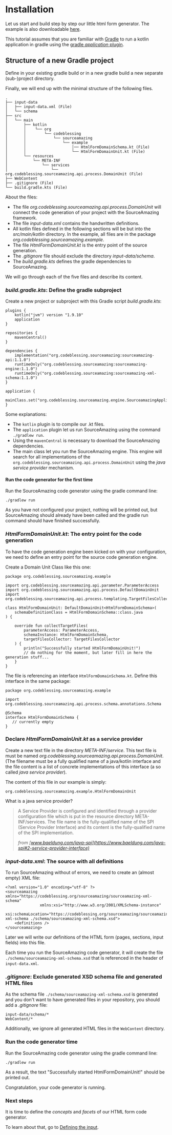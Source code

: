 # Installation

Let us start and build step by step our little html form generator.
The example is also downloadable [here](./html-form-example).

This tutorial assumes that you are familiar with [Gradle](https://gradle.org/) to run 
a kotlin application in gradle using the [gradle _application_ plugin](https://docs.gradle.org/current/userguide/application_plugin.html).

## Structure of a new Gradle project

Define in your existing gradle build or in a new gradle build a new 
separate (sub-)project directory.

Finally, we will end up with the minimal structure of the following files.

```
.
├── input-data
│   ├── input-data.xml (File)
│   └── schema
├── src
│   └── main
│       ├── kotlin
│       │    └── org
│       │        └── codeblessing
│       │            └── sourceamazing
│       │                └── example
│       │                    │── HtmlFormDomainSchema.kt (File)
│       │                    └── HtmlFormDomainUnit.kt (File)
│       └── resources
│           └── META-INF
│               └── services
│                   └── org.codeblessing.sourceamazing.api.process.DomainUnit (File)
├── WebContent
├── .gitignore (File)
└── build.gradle.kts (File)
```
About the files: 
* The file _org.codeblessing.sourceamazing.api.process.DomainUnit_ will connect
the code generation of your project with the SourceAmazing framework.
* The file _input-data.xml_ contains the handwritten definitions.
* All kotlin files defined in the following sections will be but into the
_src/main/kotlin_ directory. In the example, all files are in the package
_org.codeblessing.sourceamazing.example_.
* The file _HtmlFormDomainUnit.kt_ is the entry point of the source generation.
* The _.gitignore_ file should exclude the directory _input-data/schema_.
* The _build.gradle.kts_ defines the gradle dependencies to SourceAmazing.


We will go through each of the five files and describe its content.

### _build.gradle.kts_: Define the gradle subproject


Create a new project or subproject with this Gradle script _build.gradle.kts_:

```{data-filename="build.gradle.kts"}
plugins {
    kotlin("jvm") version "1.9.10"
    application
}

repositories {
    mavenCentral()
}

dependencies {
    implementation("org.codeblessing.sourceamazing:sourceamazing-api:1.1.0")
    runtimeOnly("org.codeblessing.sourceamazing:sourceamazing-engine:1.1.0")
    runtimeOnly("org.codeblessing.sourceamazing:sourceamazing-xml-schema:1.1.0")
}

application {
    mainClass.set("org.codeblessing.sourceamazing.engine.SourceamazingApplicationKt")
}

```
Some explanations:
* The `kotlin` plugin is to compile our .kt files.
* The `application` plugin let us run SourceAmazing using the command ```./gradlew run```.
* Using the ``mavenCentral`` is necessary to download the SourceAmazing dependencies.
* The main class let you run the SourceAmazing engine. This engine will search for all
  implementations of the ```org.codeblessing.sourceamazing.api.process.DomainUnit```
  using the _java service provider_ mechanism.

#### Run the code generator for the first time

Run the SourceAmazing code generator using the gradle command line:
```
./gradlew run
```

As you have not configured your project, nothing will be printed out, but SourceAmazing 
should already have been called and the gradle run command should have finished successfully.

### _HtmlFormDomainUnit.kt_: The entry point for the code generation

To have the code generation engine been kicked on with your configuration, we need to define 
an entry point for the source code generation engine.

Create a Domain Unit Class like this one:

```
package org.codeblessing.sourceamazing.example

import org.codeblessing.sourceamazing.api.parameter.ParameterAccess
import org.codeblessing.sourceamazing.api.process.DefaultDomainUnit
import org.codeblessing.sourceamazing.api.process.templating.TargetFilesCollector

class HtmlFormDomainUnit: DefaultDomainUnit<HtmlFormDomainSchema>(
    schemaDefinitionClass = HtmlFormDomainSchema::class.java
) {
    
    override fun collectTargetFiles(
        parameterAccess: ParameterAccess,
        schemaInstance: HtmlFormDomainSchema,
        targetFilesCollector: TargetFilesCollector
    ) {
        println("Successfully started HtmlFormDomainUnit!")
        // do nothing for the moment, but later fill in here the generation stuff...
    }
}

```

The file is referencing an interface `HtmlFormDomainSchema.kt`. Define this 
interface in the same package:
```
package org.codeblessing.sourceamazing.example

import org.codeblessing.sourceamazing.api.process.schema.annotations.Schema

@Schema
interface HtmlFormDomainSchema {
   // currently empty
}

```

### Declare _HtmlFormDomainUnit.kt_ as a service provider

Create a new text file in the directory _META-INF/service_.
This text file is must be named _org.codeblessing.sourceamazing.api.process.DomainUnit_.
(The filename must be a fully qualified name of a java/kotlin interface and the file
content is a list of concrete implementations of this interface (a so called 
_java service provider_).

The content of this file in our example is simply:
```
org.codeblessing.sourceamazing.example.HtmlFormDomainUnit
```

What is a java service provider? 
> A Service Provider is configured and identified through a provider configuration file which is put in the resource directory META-INF/services. The file name is the fully-qualified name of the SPI (Service Provider Interface) and its content is the fully-qualified name of the SPI implementation.
>
><cite>from [www.baeldung.com/java-spi](https://www.baeldung.com/java-spi#2-service-provider-interface)</cite>

### _input-data.xml_: The source with all definitions

To run SourceAmazing without of errors, we need to create an (almost empty)
XML file:

```
<?xml version="1.0" encoding="utf-8" ?>
<sourceamazing xmlns="https://codeblessing.org/sourceamazing/sourceamazing-xml-schema"
               xmlns:xsi="http://www.w3.org/2001/XMLSchema-instance"
               xsi:schemaLocation="https://codeblessing.org/sourceamazing/sourceamazing-xml-schema ./schema/sourceamazing-xml-schema.xsd">
    <definitions />
</sourceamazing>

```

Later we will write our definitions of the HTML form (pages, sections, input fields) into this file.

Each time you run the SourceAmazing code generator, it will create the 
file `./schema/sourceamazing-xml-schema.xsd` that is referenced in the 
header of `input-data.xml`.

### _.gitignore_: Exclude generated XSD schema file and generated HTML files

As the schema file `./schema/sourceamazing-xml-schema.xsd` is generated and you don't want to have 
generated files in your repository, you should add a _.gitignore_ file:

```
input-data/schema/*
WebContent/*

```
Additionally, we ignore all generated HTML files in the `WebContent` directory.

### Run the code generator time

Run the SourceAmazing code generator using the gradle command line:
```
./gradlew run
```

As a result, the text "Successfully started HtmlFormDomainUnit!" should 
be printed out.

Congratulation, your code generator is running.

### Next steps

It is time to define the _concepts_ and _facets_ of our HTML form code 
generator.

To learn about that, go to [Defining the input](03-defining-the-input.md).
 
